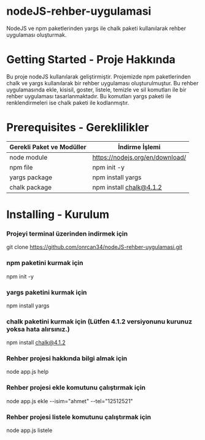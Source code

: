 # nodeJS-rehber-uygulamasi
NodeJS ve npm paketlerinden yargs ile chalk paketi kullanılarak rehber uygulaması oluşturmak.

# Getting Started - Proje Hakkında
Bu proje nodeJS kullanılarak geliştirmiştir. Projemizde npm paketlerinden chalk ve yargs kullanılarak bir rehber uygulaması oluşturulmuştur. Bu rehber uygulamasında ekle, kisisil, goster, listele, temizle ve sil komutları ile bir rehber uygulaması tasarlanmaktadır. Bu komutları yargs paketi ile renklendirmeleri ise chalk paketi ile 
kodlanmıştır.

# Prerequisites - Gereklilikler
| Gerekli Paket ve Modüller | İndirme İşlemi |
| ------ | ------ |
| node module | https://nodejs.org/en/download/ |
| npm file | npm init -y |
| yargs package | npm install yargs |
| chalk package | npm install chalk@4.1.2 | 

# Installing - Kurulum
### Projeyi terminal üzerinden indirmek için
git clone https://github.com/onrcan34/nodeJS-rehber-uygulamasi.git
### npm paketini kurmak için
npm init -y
### yargs paketini kurmak için
npm install yargs
### chalk paketini kurmak için (Lütfen 4.1.2 versiyonunu kurunuz yoksa hata alırsınız.)
npm install chalk@4.1.2
### Rehber projesi hakkında bilgi almak için
node app.js help
### Rehber projesi ekle komutunu çalıştırmak için
node app.js ekle --isim="ahmet" --tel="12512521"
### Rehber projesi listele komutunu çalıştırmak için
node app.js listele
